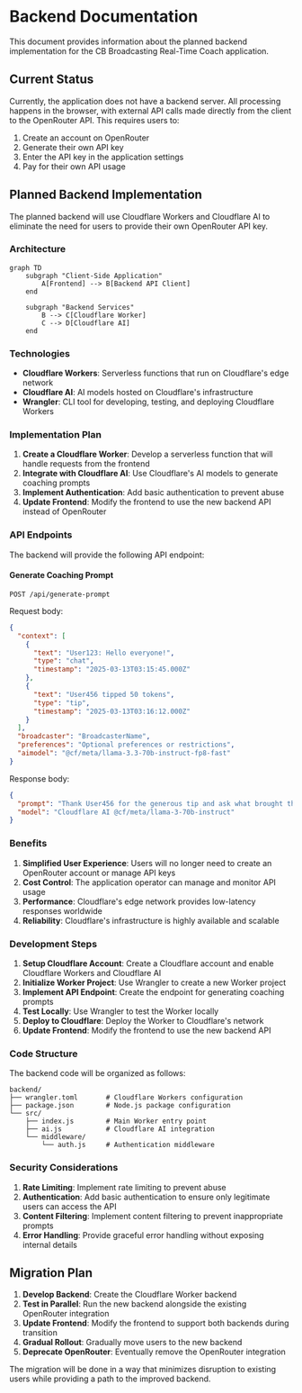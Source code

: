 # Backend Documentation

This document provides information about the planned backend implementation for the CB Broadcasting Real-Time Coach application.

## Current Status

Currently, the application does not have a backend server. All processing happens in the browser, with external API calls made directly from the client to the OpenRouter API. This requires users to:

1. Create an account on OpenRouter
2. Generate their own API key
3. Enter the API key in the application settings
4. Pay for their own API usage

## Planned Backend Implementation

The planned backend will use Cloudflare Workers and Cloudflare AI to eliminate the need for users to provide their own OpenRouter API key.

### Architecture

```mermaid
graph TD
    subgraph "Client-Side Application"
        A[Frontend] --> B[Backend API Client]
    end
    
    subgraph "Backend Services"
        B --> C[Cloudflare Worker]
        C --> D[Cloudflare AI]
    end
```

### Technologies

- **Cloudflare Workers**: Serverless functions that run on Cloudflare's edge network
- **Cloudflare AI**: AI models hosted on Cloudflare's infrastructure
- **Wrangler**: CLI tool for developing, testing, and deploying Cloudflare Workers

### Implementation Plan

1. **Create a Cloudflare Worker**: Develop a serverless function that will handle requests from the frontend
2. **Integrate with Cloudflare AI**: Use Cloudflare's AI models to generate coaching prompts
3. **Implement Authentication**: Add basic authentication to prevent abuse
4. **Update Frontend**: Modify the frontend to use the new backend API instead of OpenRouter

### API Endpoints

The backend will provide the following API endpoint:

#### Generate Coaching Prompt

```
POST /api/generate-prompt
```

Request body:
```json
{
  "context": [
    {
      "text": "User123: Hello everyone!",
      "type": "chat",
      "timestamp": "2025-03-13T03:15:45.000Z"
    },
    {
      "text": "User456 tipped 50 tokens",
      "type": "tip",
      "timestamp": "2025-03-13T03:16:12.000Z"
    }
  ],
  "broadcaster": "BroadcasterName",
  "preferences": "Optional preferences or restrictions",
  "aimodel": "@cf/meta/llama-3.3-70b-instruct-fp8-fast"
}
```

Response body:
```json
{
  "prompt": "Thank User456 for the generous tip and ask what brought them to your stream today.",
  "model": "Cloudflare AI @cf/meta/llama-3-70b-instruct"
}
```

### Benefits

1. **Simplified User Experience**: Users will no longer need to create an OpenRouter account or manage API keys
2. **Cost Control**: The application operator can manage and monitor API usage
3. **Performance**: Cloudflare's edge network provides low-latency responses worldwide
4. **Reliability**: Cloudflare's infrastructure is highly available and scalable

### Development Steps

1. **Setup Cloudflare Account**: Create a Cloudflare account and enable Cloudflare Workers and Cloudflare AI
2. **Initialize Worker Project**: Use Wrangler to create a new Worker project
3. **Implement API Endpoint**: Create the endpoint for generating coaching prompts
4. **Test Locally**: Use Wrangler to test the Worker locally
5. **Deploy to Cloudflare**: Deploy the Worker to Cloudflare's network
6. **Update Frontend**: Modify the frontend to use the new backend API

### Code Structure

The backend code will be organized as follows:

```
backend/
├── wrangler.toml       # Cloudflare Workers configuration
├── package.json        # Node.js package configuration
└── src/
    ├── index.js        # Main Worker entry point
    ├── ai.js           # Cloudflare AI integration
    └── middleware/
        └── auth.js     # Authentication middleware
```

### Security Considerations

1. **Rate Limiting**: Implement rate limiting to prevent abuse
2. **Authentication**: Add basic authentication to ensure only legitimate users can access the API
3. **Content Filtering**: Implement content filtering to prevent inappropriate prompts
4. **Error Handling**: Provide graceful error handling without exposing internal details

## Migration Plan

1. **Develop Backend**: Create the Cloudflare Worker backend
2. **Test in Parallel**: Run the new backend alongside the existing OpenRouter integration
3. **Update Frontend**: Modify the frontend to support both backends during transition
4. **Gradual Rollout**: Gradually move users to the new backend
5. **Deprecate OpenRouter**: Eventually remove the OpenRouter integration

The migration will be done in a way that minimizes disruption to existing users while providing a path to the improved backend.
